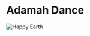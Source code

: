 # Adamah Dance

![Happy Earth](http://clipart-library.com/images_k/cartoon-earth-transparent/cartoon-earth-transparent-9.png)
